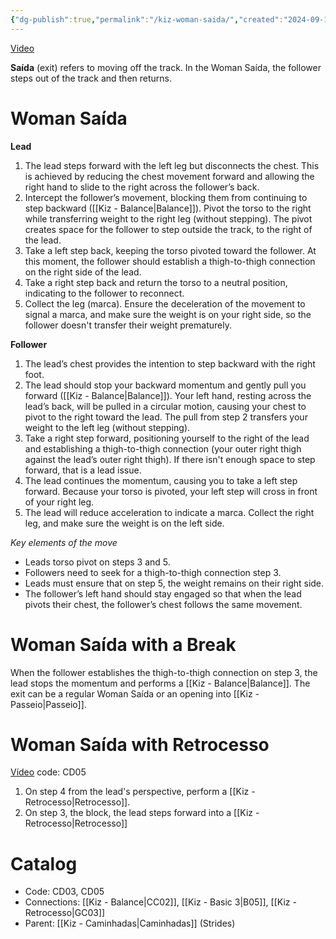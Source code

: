 ```yaml
---
{"dg-publish":true,"permalink":"/kiz-woman-saida/","created":"2024-09-18T12:34:54.067-04:00","updated":"2024-11-19T12:56:16.778-05:00"}
---
```



[Video](https://youtu.be/0SaskvMWQHk)

**Saída** (exit) refers to moving off the track. In the Woman Saída, the follower steps out of the track and then returns.

# Woman Saída

**Lead**
1. The lead steps forward with the left leg but disconnects the chest. This is achieved by reducing the chest movement forward and allowing the right hand to slide to the right across the follower’s back.
2. Intercept the follower’s movement, blocking them from continuing to step backward ([[Kiz - Balance\|Balance]]). Pivot the torso to the right while transferring weight to the right leg (without stepping). The pivot creates space for the follower to step outside the track, to the right of the lead.
3. Take a left step back, keeping the torso pivoted toward the follower. At this moment, the follower should establish a thigh-to-thigh connection on the right side of the lead.
4. Take a right step back and return the torso to a neutral position, indicating to the follower to reconnect.
5. Collect the leg (marca). Ensure the deceleration of the movement to signal a marca, and make sure the weight is on your right side, so the follower doesn't transfer their weight prematurely.

**Follower**
1. The lead’s chest provides the intention to step backward with the right foot.
2. The lead should stop your backward momentum and gently pull you forward ([[Kiz - Balance\|Balance]]). Your left hand, resting across the lead’s back, will be pulled in a circular motion, causing your chest to pivot to the right toward the lead. The pull from step 2 transfers your weight to the left leg (without stepping).
3. Take a right step forward, positioning yourself to the right of the lead and establishing a thigh-to-thigh connection (your outer right thigh against the lead’s outer right thigh). If there isn't enough space to step forward, that is a lead issue.
4. The lead continues the momentum, causing you to take a left step forward. Because your torso is pivoted, your left step will cross in front of your right leg.
5. The lead will reduce acceleration to indicate a marca. Collect the right leg, and make sure the weight is on the left side.

*Key elements of the move*
- Leads torso pivot on steps 3 and 5.
- Followers need to seek for a thigh-to-thigh connection step 3.
- Leads must ensure that on step 5, the weight remains on their right side.
- The follower’s left hand should stay engaged so that when the lead pivots their chest, the follower’s chest follows the same movement.

# Woman Saída with a Break

When the follower establishes the thigh-to-thigh connection on step 3, the lead stops the momentum and performs a [[Kiz - Balance\|Balance]]. The exit can be a regular Woman Saída or an opening into [[Kiz - Passeio\|Passeio]].

# Woman Saída with Retrocesso

[Vídeo](https://youtu.be/xv1JwHr1C3E) 
code: CD05

1. On step 4 from the lead's perspective, perform a [[Kiz - Retrocesso\|Retrocesso]].
2. On step 3, the block, the lead steps forward into a [[Kiz - Retrocesso\|Retrocesso]]

# Catalog

- Code: CD03, CD05
- Connections: [[Kiz - Balance\|CC02]], [[Kiz - Basic 3\|B05]], [[Kiz - Retrocesso\|GC03]]
- Parent: [[Kiz - Caminhadas\|Caminhadas]] (Strides)
